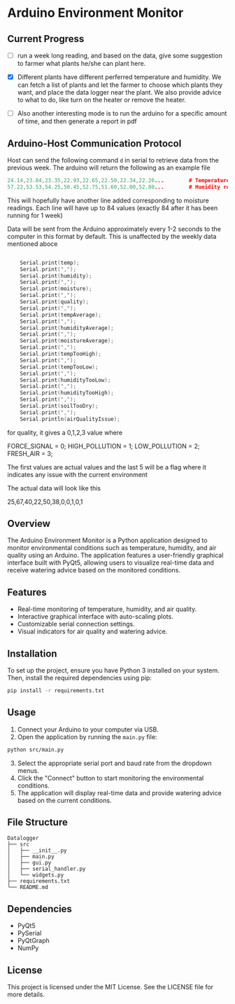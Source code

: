 # Arduino Environment Monitor


## Current Progress

- [ ] run a week long reading, and based on the data, give some suggestion to farmer what plants he/she can plant here.
- [x] Different plants have different perferred temperature and humidity. We can fetch a list of plants and let the farmer to choose which plants they want, and place the data logger near the plant. We also provide advice to what to do, like turn on the heater or remove the heater. 
- [ ] Also another interesting mode is to run the arduino for a specific amount of time, and then generate a report in pdf


## Arduino-Host Communication Protocol

Host can send the following command `d` in serial to retrieve data from the previous week. The arduino will return the following as an example file

```cpp
24.14,23.84,23.35,22.93,22.65,22.50,22.34,22.26...        # Temperature readings
57.22,53.53,54.25,50.45,52.75,51.60,52.00,52.80...        # Humidity readings
```
This will hopefully have another line added corresponding to moisture readings.
Each line will have up to 84 values (exactly 84 after it has been running for 1 week)




Data will be sent from the Arduino approximately every 1-2 seconds to the computer in this format by default. This is unaffected by the weekly data mentioned aboce
```cpp

    Serial.print(temp);
    Serial.print(",");
    Serial.print(humidity);
    Serial.print(",");
    Serial.print(moisture);
    Serial.print(",");
    Serial.print(quality);
    Serial.print(",");
    Serial.print(tempAverage);
    Serial.print(",");
    Serial.print(humidityAverage);
    Serial.print(",");
    Serial.print(moistureAverage);
    Serial.print(",");
    Serial.print(tempTooHigh);
    Serial.print(",");
    Serial.print(tempTooLow);
    Serial.print(",");
    Serial.print(humidityTooLow);
    Serial.print(",");
    Serial.print(humidityTooHigh);
    Serial.print(",");
    Serial.print(soilTooDry);
    Serial.print(",");
    Serial.println(airQualityIssue);

```

for quality, it gives a 0,1,2,3 value where

FORCE_SIGNAL   = 0;
HIGH_POLLUTION = 1;
LOW_POLLUTION = 2;
FRESH_AIR = 3;

The first values are actual values and the last 5 will be a flag where it indicates any issue with the current environment

The actual data will look like this

25,67,40,22,50,38,0,0,1,0,1




## Overview
The Arduino Environment Monitor is a Python application designed to monitor environmental conditions such as temperature, humidity, and air quality using an Arduino. The application features a user-friendly graphical interface built with PyQt5, allowing users to visualize real-time data and receive watering advice based on the monitored conditions.

## Features
- Real-time monitoring of temperature, humidity, and air quality.
- Interactive graphical interface with auto-scaling plots.
- Customizable serial connection settings.
- Visual indicators for air quality and watering advice.

## Installation
To set up the project, ensure you have Python 3 installed on your system. Then, install the required dependencies using pip:

```bash
pip install -r requirements.txt
```

## Usage
1. Connect your Arduino to your computer via USB.
2. Open the application by running the `main.py` file:

```bash
python src/main.py
```

3. Select the appropriate serial port and baud rate from the dropdown menus.
4. Click the "Connect" button to start monitoring the environmental conditions.
5. The application will display real-time data and provide watering advice based on the current conditions.

## File Structure
```
Datalogger
├── src
│   ├── __init__.py
│   ├── main.py
│   ├── gui.py
│   ├── serial_handler.py
│   └── widgets.py
├── requirements.txt
└── README.md
```

## Dependencies
- PyQt5
- PySerial
- PyQtGraph
- NumPy

## License
This project is licensed under the MIT License. See the LICENSE file for more details.
